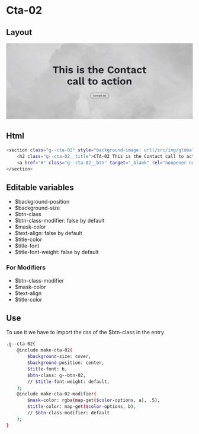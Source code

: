 # Cta-02

## Layout

![alt text][cta-02]

[cta-02]: /src/img/global-components/cta/cta-02.jpg

## Html

```sh
<section class="g--cta-02" style="background-image: url(/src/img/global-components/card/card-bg-placeholder.jpg);">
    <h2 class="g--cta-02__title">CTA-02 This is the Contact call to action</h2>
    <a href="#" class="g--cta-02__btn" target="_blank" rel="noopener noreferrer">Contact Us</a>
</section>
```

## Editable variables

- $background-position
- $background-size
- $btn-class
- $btn-class-modifier: false by default
- $mask-color
- $text-align: false by default
- $title-color
- $title-font
- $title-font-weight: false by default

### For Modifiers

- $btn-class-modifier
- $mask-color
- $text-align
- $title-color

## Use

To use it we have to import the css of the $btn-class in the entry

```sh
.g--cta-02{
    @include make-cta-02(
        $background-size: cover,
        $background-position: center,
        $title-font: b,
        $btn-class: g--btn-02,
        // $title-font-weight: default,
    );
    @include make-cta-02-modifier(
        $mask-color: rgba(map-get($color-options, a), .5),
        $title-color: map-get($color-options, b),
        // $btn-class-modifier: default
    );
}
```

